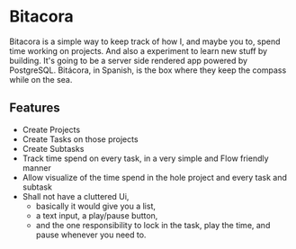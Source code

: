 # Bitacora
Bitacora is a simple way to keep track of how I, and maybe you to, spend time working on projects. And also a experiment to learn new stuff by building. It's going to be a server side rendered app powered by PostgreSQL. Bitácora, in Spanish, is the box where they keep the compass while on the sea.


## Features
- Create Projects
- Create Tasks on those projects
- Create Subtasks
- Track time spend on every task, in a very simple and Flow friendly manner
- Allow visualize of the time spend in the hole project and every task and subtask
- Shall not have a cluttered Ui,
    - basically it would give you a list,
    - a text input, a play/pause button,
    - and the one responsibility to lock in the task, play the time, and pause whenever you need to.
